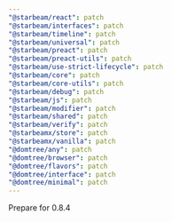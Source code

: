 ```yaml
---
"@starbeam/react": patch
"@starbeam/interfaces": patch
"@starbeam/timeline": patch
"@starbeam/universal": patch
"@starbeam/preact": patch
"@starbeam/preact-utils": patch
"@starbeam/use-strict-lifecycle": patch
"@starbeam/core": patch
"@starbeam/core-utils": patch
"@starbeam/debug": patch
"@starbeam/js": patch
"@starbeam/modifier": patch
"@starbeam/shared": patch
"@starbeam/verify": patch
"@starbeamx/store": patch
"@starbeamx/vanilla": patch
"@domtree/any": patch
"@domtree/browser": patch
"@domtree/flavors": patch
"@domtree/interface": patch
"@domtree/minimal": patch
---
```


Prepare for 0.8.4

